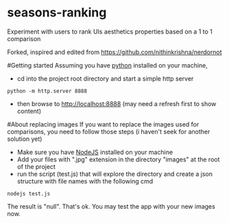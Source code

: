 # seasons-ranking
Experiment with users to rank UIs aesthetics properties based on a 1 to 1 comparison

Forked, inspired and edited from https://github.com/nithinkrishna/nerdornot

#Getting started
Assuming you have [python](https://www.python.org/downloads/) installed on your machine,
* cd into the project root directory and start a simple http server
```
python -m http.server 8888
```
* then browse to [http://localhost:8888](http://localhost:8888) (may need a refresh first to show content)

#About replacing images
If you want to replace the images used for comparisons, you need to follow those steps (i haven't seek for another solution yet)
* Make sure you have [NodeJS](https://nodejs.org/en/download/package-manager/) installed on your machine
* Add your files with ".jpg" extension in the directory "images" at the root of the project
* run the script (test.js) that will explore the directory and create a json structure with file names with the following cmd
```
nodejs test.js
```
The result is "null". That's ok. You may test the app with your new images now.
